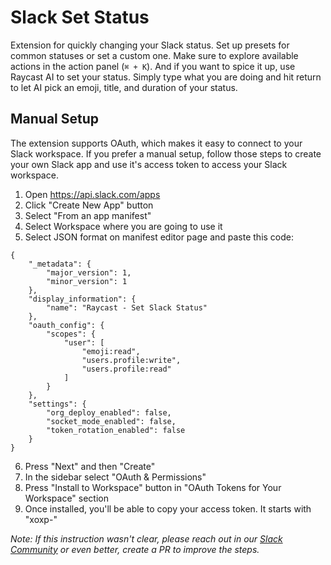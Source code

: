 # Slack Set Status

Extension for quickly changing your Slack status. Set up presets for common statuses or set a custom one. Make sure to explore available actions in the action panel (`⌘ + K`). And if you want to spice it up, use Raycast AI to set your status. Simply type what you are doing and hit return to let AI pick an emoji, title, and duration of your status.

## Manual Setup

The extension supports OAuth, which makes it easy to connect to your Slack workspace. If you prefer a manual setup, follow those steps to create your own Slack app and use it's access token to access your Slack workspace.

1. Open https://api.slack.com/apps
2. Click "Create New App" button
3. Select "From an app manifest"
4. Select Workspace where you are going to use it
5. Select JSON format on manifest editor page and paste this code:

```
{
    "_metadata": {
        "major_version": 1,
        "minor_version": 1
    },
    "display_information": {
        "name": "Raycast - Set Slack Status"
    },
    "oauth_config": {
        "scopes": {
            "user": [
                "emoji:read",
                "users.profile:write",
                "users.profile:read"
            ]
        }
    },
    "settings": {
        "org_deploy_enabled": false,
        "socket_mode_enabled": false,
        "token_rotation_enabled": false
    }
}
```

6. Press "Next" and then "Create"
7. In the sidebar select "OAuth & Permissions"
8. Press "Install to Workspace" button in "OAuth Tokens for Your Workspace" section
9. Once installed, you'll be able to copy your access token. It starts with "xoxp-"

_Note: If this instruction wasn't clear, please reach out in our [Slack Community](https://raycast.com/community) or even better, create a PR to improve the steps._
